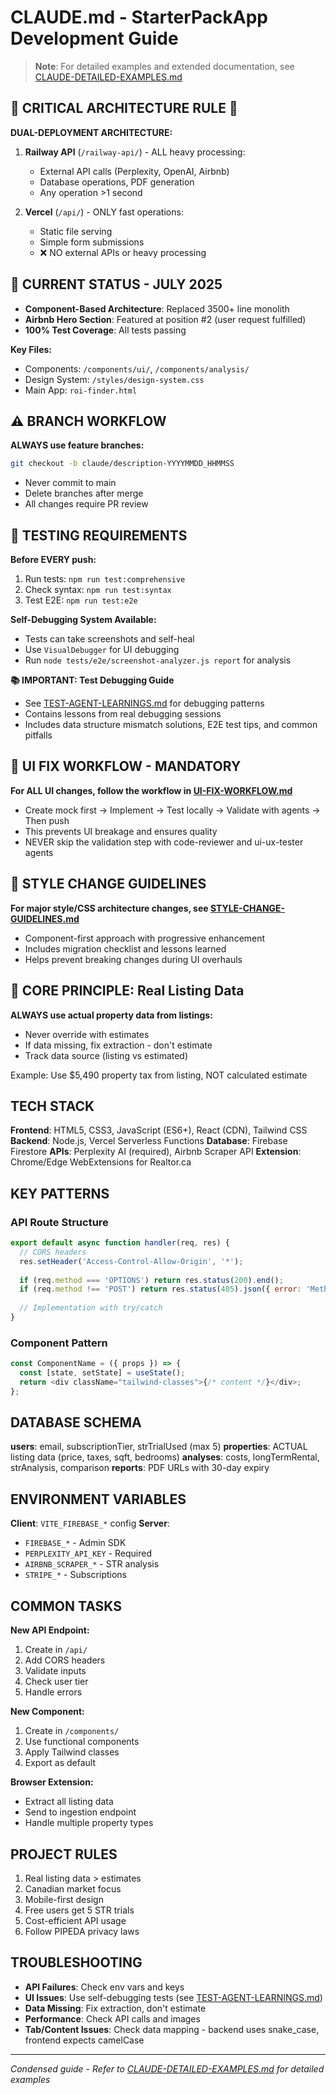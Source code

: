 # CLAUDE.md - StarterPackApp Development Guide

> **Note**: For detailed examples and extended documentation, see [CLAUDE-DETAILED-EXAMPLES.md](./CLAUDE-DETAILED-EXAMPLES.md)

## 🚨 CRITICAL ARCHITECTURE RULE 🚨

**DUAL-DEPLOYMENT ARCHITECTURE:**

1. **Railway API** (`/railway-api/`) - ALL heavy processing:
   - External API calls (Perplexity, OpenAI, Airbnb)
   - Database operations, PDF generation
   - Any operation >1 second

2. **Vercel** (`/api/`) - ONLY fast operations:
   - Static file serving
   - Simple form submissions
   - ❌ NO external APIs or heavy processing

## 📌 CURRENT STATUS - JULY 2025

- **Component-Based Architecture**: Replaced 3500+ line monolith
- **Airbnb Hero Section**: Featured at position #2 (user request fulfilled)
- **100% Test Coverage**: All tests passing

**Key Files:**
- Components: `/components/ui/`, `/components/analysis/`
- Design System: `/styles/design-system.css`
- Main App: `roi-finder.html`

## ⚠️ BRANCH WORKFLOW

**ALWAYS use feature branches:**
```bash
git checkout -b claude/description-YYYYMMDD_HHMMSS
```
- Never commit to main
- Delete branches after merge
- All changes require PR review


## 🧪 TESTING REQUIREMENTS

**Before EVERY push:**
1. Run tests: `npm run test:comprehensive`
2. Check syntax: `npm run test:syntax`
3. Test E2E: `npm run test:e2e`

**Self-Debugging System Available:**
- Tests can take screenshots and self-heal
- Use `VisualDebugger` for UI debugging
- Run `node tests/e2e/screenshot-analyzer.js report` for analysis

**📚 IMPORTANT: Test Debugging Guide**
- See [TEST-AGENT-LEARNINGS.md](./tests/e2e/TEST-AGENT-LEARNINGS.md) for debugging patterns
- Contains lessons from real debugging sessions
- Includes data structure mismatch solutions, E2E test tips, and common pitfalls

## 🎨 UI FIX WORKFLOW - MANDATORY

**For ALL UI changes, follow the workflow in [UI-FIX-WORKFLOW.md](./UI-FIX-WORKFLOW.md)**
- Create mock first → Implement → Test locally → Validate with agents → Then push
- This prevents UI breakage and ensures quality
- NEVER skip the validation step with code-reviewer and ui-ux-tester agents

## 🎨 STYLE CHANGE GUIDELINES

**For major style/CSS architecture changes, see [STYLE-CHANGE-GUIDELINES.md](./STYLE-CHANGE-GUIDELINES.md)**
- Component-first approach with progressive enhancement
- Includes migration checklist and lessons learned
- Helps prevent breaking changes during UI overhauls

## 🎯 CORE PRINCIPLE: Real Listing Data

**ALWAYS use actual property data from listings:**
- Never override with estimates
- If data missing, fix extraction - don't estimate
- Track data source (listing vs estimated)

Example: Use $5,490 property tax from listing, NOT calculated estimate

## TECH STACK

**Frontend**: HTML5, CSS3, JavaScript (ES6+), React (CDN), Tailwind CSS
**Backend**: Node.js, Vercel Serverless Functions
**Database**: Firebase Firestore
**APIs**: Perplexity AI (required), Airbnb Scraper API
**Extension**: Chrome/Edge WebExtensions for Realtor.ca

## KEY PATTERNS

### API Route Structure
```javascript
export default async function handler(req, res) {
  // CORS headers
  res.setHeader('Access-Control-Allow-Origin', '*');
  
  if (req.method === 'OPTIONS') return res.status(200).end();
  if (req.method !== 'POST') return res.status(405).json({ error: 'Method not allowed' });
  
  // Implementation with try/catch
}
```

### Component Pattern
```javascript
const ComponentName = ({ props }) => {
  const [state, setState] = useState();
  return <div className="tailwind-classes">{/* content */}</div>;
};
```



## DATABASE SCHEMA

**users**: email, subscriptionTier, strTrialUsed (max 5)
**properties**: ACTUAL listing data (price, taxes, sqft, bedrooms)
**analyses**: costs, longTermRental, strAnalysis, comparison
**reports**: PDF URLs with 30-day expiry



## ENVIRONMENT VARIABLES

**Client**: `VITE_FIREBASE_*` config
**Server**: 
- `FIREBASE_*` - Admin SDK
- `PERPLEXITY_API_KEY` - Required
- `AIRBNB_SCRAPER_*` - STR analysis
- `STRIPE_*` - Subscriptions

## COMMON TASKS

**New API Endpoint:**
1. Create in `/api/`
2. Add CORS headers
3. Validate inputs
4. Check user tier
5. Handle errors

**New Component:**
1. Create in `/components/`
2. Use functional components
3. Apply Tailwind classes
4. Export as default

**Browser Extension:**
- Extract all listing data
- Send to ingestion endpoint
- Handle multiple property types


## PROJECT RULES

1. Real listing data > estimates
2. Canadian market focus
3. Mobile-first design
4. Free users get 5 STR trials
5. Cost-efficient API usage
6. Follow PIPEDA privacy laws


## TROUBLESHOOTING

- **API Failures**: Check env vars and keys
- **UI Issues**: Use self-debugging tests (see [TEST-AGENT-LEARNINGS.md](./tests/e2e/TEST-AGENT-LEARNINGS.md))
- **Data Missing**: Fix extraction, don't estimate
- **Performance**: Check API calls and images
- **Tab/Content Issues**: Check data mapping - backend uses snake_case, frontend expects camelCase

---

*Condensed guide - Refer to [CLAUDE-DETAILED-EXAMPLES.md](./CLAUDE-DETAILED-EXAMPLES.md) for detailed examples*

